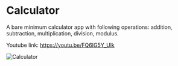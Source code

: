 # **Calculator**

A bare minimum calculator app with following operations: addition, subtraction, multiplication, division, modulus.

Youtube link: https://youtu.be/FQ6IG5Y_Ulk

![Calculator](https://user-images.githubusercontent.com/57301792/76321604-44009b00-6308-11ea-837a-e1e72d02c209.jpg)
